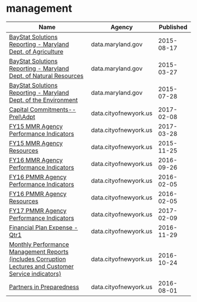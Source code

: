 # management

Name | Agency | Published
---- | ---- | ---------
[BayStat Solutions Reporting - Maryland Dept. of Agriculture](../datasets/tsya-25ee.md) | data.maryland.gov | 2015-08-17
[BayStat Solutions Reporting - Maryland Dept. of Natural Resources](../datasets/4zqs-i2t2.md) | data.maryland.gov | 2015-03-27
[BayStat Solutions Reporting - Maryland Dept. of the Environment](../datasets/ab68-n7ja.md) | data.maryland.gov | 2015-07-28
[Capital Commitments--Prel\Adpt](../datasets/svqu-rx2s.md) | data.cityofnewyork.us | 2017-02-08
[FY15 MMR Agency Performance Indicators](../datasets/fxdy-q85h.md) | data.cityofnewyork.us | 2017-03-28
[FY15 MMR Agency Resources](../datasets/erts-eyf6.md) | data.cityofnewyork.us | 2015-11-25
[FY16 MMR Agency Performance Indicators](../datasets/8jfz-tjny.md) | data.cityofnewyork.us | 2016-09-26
[FY16 PMMR Agency Performance Indicators](../datasets/q5za-zqz7.md) | data.cityofnewyork.us | 2016-02-05
[FY16 PMMR Agency Resources](../datasets/7ceq-6nwu.md) | data.cityofnewyork.us | 2016-02-05
[FY17 PMMR Agency Performance Indicators](../datasets/him9-7gri.md) | data.cityofnewyork.us | 2017-02-09
[Financial Plan Expense - Qtr1](../datasets/sqmu-2ixd.md) | data.cityofnewyork.us | 2016-11-29
[Monthly Performance Management Reports (includes Corruption Lectures and Customer Service indicators)](../datasets/i8ua-bnkj.md) | data.cityofnewyork.us | 2016-10-24
[Partners in Preparedness](../datasets/h4jn-x3ty.md) | data.cityofnewyork.us | 2016-08-01

